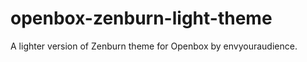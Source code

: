 openbox-zenburn-light-theme
===========================

A lighter version of Zenburn theme for Openbox by envyouraudience.
